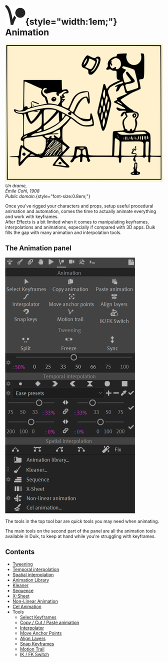# ![](../../img/duik/icons/animation.svg){style="width:1em;"} Animation

![](../../img/illustration/emilecohl.svg)  
*Un drame,  
Émile Cohl, 1908   
Public domain.*{style="font-size:0.8em;"}

Once you've rigged your characters and props, setup useful procedural animation and automation, comes the time to actually animate everything and work with keyframes.  
After Effects is a bit limited when it comes to manipulating keyframes, interpolations and animations, especially if compared with 3D apps. Duik fills the gap with many animation and interpolation tools.

## The Animation panel

![](../../img/duik/animation/animation-panel.png)

The tools in the top tool bar are quick tools you may need when animating.

The main tools on the second part of the panel are all the animation tools available in Duik, to keep at hand while you're struggling with keyframes.

## Contents

- [Tweening](tweening.md)
- [Temporal interpolation](interpolation.md)
- [Spatial interpolation](spatial-interpolation.md)
- [Animation Library](anim-library.md)
- [Kleaner](kleaner.md)
- [Sequence](sequence.md)
- [X-Sheet](x-sheet.md)
- [Non-Linear Animation](nla.md)
- [Cel Animation](cel.md)
- Tools  
    - [Select Keyframes](tools/select.md)
    - [Copy / Cut / Paste animation](tools/copy.md)
    - [Interpolator](tools/interpolator.md)
    - [Move Anchor Points](tools/anchor.md)
    - [Align Layers](tools/align.md)
    - [Snap Keyframes](tools/snap.md)
    - [Motion Trail](tools/motion-trail.md)
    - [IK / FK Switch](tools/ik-fk-switch.md)
